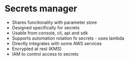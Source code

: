 # Secrets manager

* Shares funcitonality with parameter store
* Designed specifically for secrets
* Usable from console, cli, api and sdk
* Supports automation rotation fo secrets - uses lambda
* Directly integrates with some AWS services
* Encrypted at rest (KMS)
* IAM to control access to secrets